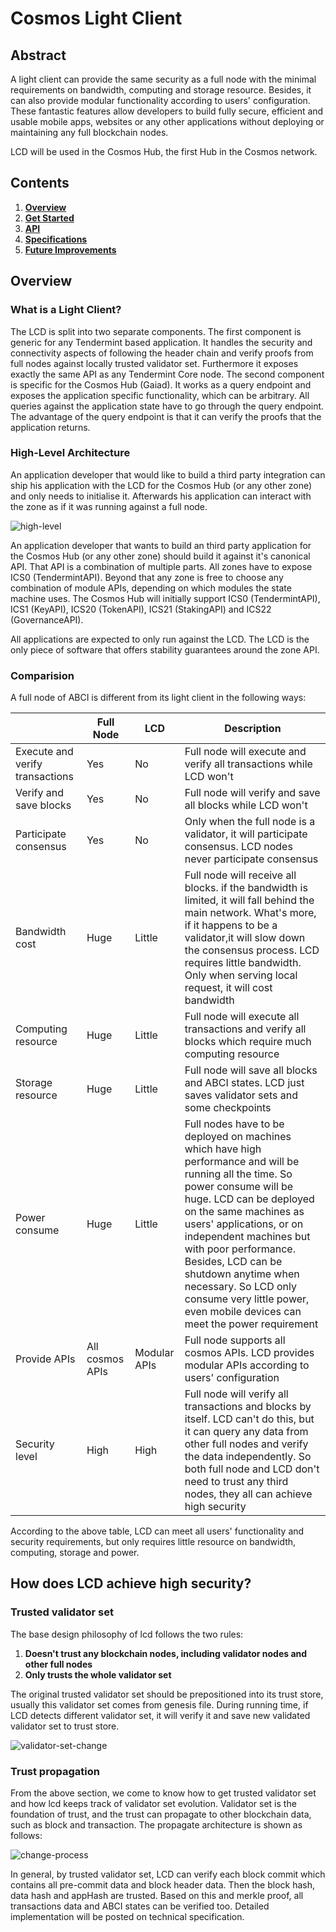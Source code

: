 # Cosmos Light Client

## Abstract

A light client can provide the same security as a full node with the minimal requirements on bandwidth, computing and storage resource. Besides, it can also provide modular functionality according to users' configuration. These fantastic features allow developers to build fully secure, efficient and usable mobile apps, websites or any other applications without deploying or maintaining any full blockchain nodes.

LCD will be used in the Cosmos Hub, the first Hub in the Cosmos network.

## Contents

1. [**Overview**](#Overview)
2. [**Get Started**](https://github.com/irisnet/cosmos-sdk/blob/bianjie/lcd_spec/docs/spec/lcd/getting_started.md)
3. [**API**](https://github.com/irisnet/cosmos-sdk/blob/bianjie/lcd_spec/docs/spec/lcd/api.md)
4. [**Specifications**](https://github.com/irisnet/cosmos-sdk/blob/bianjie/lcd_spec/docs/spec/lcd/specification.md)
5. [**Future Improvements**](https://github.com/irisnet/cosmos-sdk/blob/bianjie/lcd_spec/docs/spec/lcd/Future%20Improvements.md)




## Overview

### What is a Light Client?

 The LCD is split into two separate components. The first component is generic for any Tendermint based application. It handles the security and connectivity aspects of following the header chain and verify proofs from full nodes against locally trusted validator set. Furthermore it exposes exactly the same API as any Tendermint Core node. The second component is specific for the Cosmos Hub (Gaiad). It works as a query endpoint and exposes the application specific functionality, which can be arbitrary. All queries against the application state have to go through the query endpoint. The advantage of the query endpoint is that it can verify the proofs that the application returns.

### High-Level Architecture

An application developer that would like to build a third party integration can ship his application with the LCD for the Cosmos Hub (or any other zone) and only needs to initialise it. Afterwards his application can interact with the zone as if it was running against a full node.

![high-level](https://github.com/irisnet/cosmos-sdk/raw/bianjie/lcd_spec/docs/spec/lcd/pics/high-level.png)

An application developer that wants to build an third party application for the Cosmos Hub (or any other zone) should build it against it's canonical API. That API is a combination of multiple parts. All zones have to expose ICS0 (TendermintAPI). Beyond that any zone is free to choose any combination of module APIs, depending on which modules the state machine uses. The Cosmos Hub will initially support ICS0 (TendermintAPI), ICS1 (KeyAPI), ICS20 (TokenAPI), ICS21 (StakingAPI) and ICS22 (GovernanceAPI).

All applications are expected to only run against the LCD. The LCD is the only piece of software that offers stability guarantees around the zone API.

### Comparision

A full node of ABCI is different from its light client in the following ways:

|| Full Node | LCD | Description|
|-| ------------- | ----- | -------------- |
| Execute and verify transactions|Yes|No|Full node will execute and verify all transactions while LCD won't|
| Verify and save blocks|Yes|No|Full node will verify and save all blocks while LCD won't|
| Participate consensus| Yes|No|Only when the full node is a validator, it will participate consensus. LCD nodes never participate consensus|
| Bandwidth cost|Huge|Little|Full node will receive all blocks. if the bandwidth is limited, it will fall behind the main network. What's more, if it happens to be a validator,it will slow down the consensus process. LCD requires little bandwidth. Only when serving local request, it will cost bandwidth|
| Computing resource|Huge|Little|Full node will execute all transactions and verify all blocks which require much computing resource|
| Storage resource|Huge|Little|Full node will save all blocks and ABCI states. LCD just saves validator sets and some checkpoints|
| Power consume|Huge|Little|Full nodes have to be deployed on machines which have high performance and will be running all the time. So power consume will be huge. LCD can be deployed on the same machines as users' applications, or on independent machines but with poor performance. Besides, LCD can be shutdown anytime when necessary. So LCD only consume very little power, even mobile devices can meet the power requirement|
| Provide APIs|All cosmos APIs|Modular APIs|Full node supports all cosmos APIs. LCD provides modular APIs according to users' configuration|
| Security level| High|High|Full node will verify all transactions and blocks by itself. LCD can't do this, but it can query any data from other full nodes and verify the data independently. So both full node and LCD don't need to trust any third nodes, they all can achieve high security|

According to the above table, LCD can meet all users' functionality and security requirements, but only requires little resource on bandwidth, computing, storage and power.

## How does LCD achieve high security?

### Trusted validator set

The base design philosophy of lcd follows the two rules:

1. **Doesn't trust any blockchain nodes, including validator nodes and other full nodes**
2. **Only trusts the whole validator set**

The original trusted validator set should be prepositioned into its trust store, usually this validator set comes from genesis file. During running time, if LCD detects different validator set, it will verify it and save new validated validator set to trust store.

![validator-set-change](https://github.com/irisnet/cosmos-sdk/raw/bianjie/lcd_spec/docs/spec/lcd/pics/validatorSetChange.png)

### Trust propagation

From the above section, we come to know how to get trusted validator set and how lcd keeps track of validator set evolution. Validator set is the foundation of trust, and the trust can propagate to other blockchain data, such as block and transaction. The propagate architecture is shown as follows:

![change-process](https://github.com/irisnet/cosmos-sdk/raw/bianjie/lcd_spec/docs/spec/lcd/pics/trustPropagate.png)

In general, by trusted validator set, LCD can verify each block commit which contains all pre-commit data and block header data. Then the block hash, data hash and appHash are trusted. Based on this and merkle proof, all transactions data and ABCI states can be verified too. Detailed implementation will be posted on technical specification.

